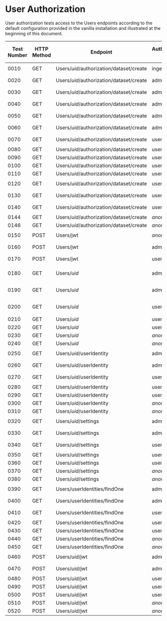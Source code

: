 # User Authorization

User authorization tests access to the Users endpoints according to the default configuration provided in the vanilla installation and illustrated at the beginning of this document.

| Test Number | HTTP Method | Endpoint | Authenticated User | User to be checked | Request Status | Results |
| ----- | ----- | ----- | ----- | ----- | ----- | ----- |
| 0010 | GET | Users/_uid_/authorization/dataset/create | ingestor | _herself_ | 200 | ```{authorization: true}``` |
| 0020 | GET | Users/_uid_/authorization/dataset/create | admin | _herself_ | 200 | ```{authorization: true}``` |
| 0030 | GET | Users/_uid_/authorization/dataset/create | admin | user1 | 200 | ```{authorization: true}``` |
| 0040 | GET | Users/_uid_/authorization/dataset/create | admin | user2 | 200 | ```{authorization: true}``` |
| 0050 | GET | Users/_uid_/authorization/dataset/create | admin | user3 | 200 | ```{authorization: true}``` |
| 0060 | GET | Users/_uid_/authorization/dataset/create | admin | user4 | 200 | ```{authorization: false}``` |
| 0070 | GET | Users/_uid_/authorization/dataset/create | user1 | _herself_ | 200 | ```{authorization: true}``` |
| 0080 | GET | Users/_uid_/authorization/dataset/create | user1 | admin | 403 | n/a |
| 0090 | GET | Users/_uid_/authorization/dataset/create | user1 | user2 | 403 | n/a |
| 0100 | GET | Users/_uid_/authorization/dataset/create | user1 | user3 | 403 | n/a |
| 0110 | GET | Users/_uid_/authorization/dataset/create | user1 | user4 | 403 | n/a |
| 0120 | GET | Users/_uid_/authorization/dataset/create | user2 | _herself_ | 200 | ```{authorization: true}``` |
| 0130 | GET | Users/_uid_/authorization/dataset/create | user3 | _herself_ | 200 | ```{authorization: true}``` |
| 0140 | GET | Users/_uid_/authorization/dataset/create | user4 | _herself_ | 200 | ```{authorization: false}``` |
| 0144 | GET | Users/_uid_/authorization/dataset/create | _anonymous_ | admin | 401 | n/a |
| 0146 | GET | Users/_uid_/authorization/dataset/create | _anonymous_ | user1 | 401 | n/a |
| 0150 | POST | Users/jwt | _anonymous_ | n/a | 201 | ```{jwt: <NEW_JWT>}``` |
| 0160 | POST | Users/jwt | admin | n/a | 201 | ```{jwt: <NEW_JWT>}``` |
| 0170 | POST | Users/jwt | user1 | n/a | 201 | ```{jwt: <NEW_JWT>}``` |
| 0180 | GET | Users/_uid_ | admin | _herself_ | 200 | ```Admin user model without password``` |
| 0190 | GET | Users/_uid_ | admin | user1 | 200 | ```User1 user model without password``` |
| 0200 | GET | Users/_uid_ | user1 | _herself_ | 200 | ```User1 user model without password``` |
| 0210 | GET | Users/_uid_ | user1 | admin | 403 | n/a |
| 0220 | GET | Users/_uid_ | user1 | user2 | 403 | n/a |
| 0230 | GET | Users/_uid_ | _anonymous_ | admin | 401 | n/a |
| 0240 | GET | Users/_uid_ | _anonymous_ | user1 | 401 | n/a |
| 0250 | GET | Users/_uid_/userIdentity | admin | _herself_ | 200 | ```Admin user identity model``` |
| 0260 | GET | Users/_uid_/userIdentity | admin | user1 | 200 | ```User1 user identity model``` |
| 0270 | GET | Users/_uid_/userIdentity | user1 | _herself_ | 200 | ```User1 user identity model``` |
| 0280 | GET | Users/_uid_/userIdentity | user1 | admin | 403 | n/a |
| 0290 | GET | Users/_uid_/userIdentity | user1 | user2 | 403 | n/a |
| 0300 | GET | Users/_uid_/userIdentity | _anonymous_ | admin | 401 | n/a |
| 0310 | GET | Users/_uid_/userIdentity | _anonymous_ | user1 | 401 | n/a |
| 0320 | GET | Users/_uid_/settings | admin | _herself_ | 200 | ```Admin user settings model``` |
| 0330 | GET | Users/_uid_/settings | admin | user1 | 200 | ```User1 user settings model``` |
| 0340 | GET | Users/_uid_/settings | user1 | _herself_ | 200 | ```User1 user settings model``` |
| 0350 | GET | Users/_uid_/settings | user1 | admin | 403 | n/a |
| 0360 | GET | Users/_uid_/settings | user1 | user2 | 403 | n/a |
| 0370 | GET | Users/_uid_/settings | _anonymous_ | admin | 401 | n/a |
| 0380 | GET | Users/_uid_/settings | _anonymous_ | user1 | 401 | n/a |
| 0390 | GET | Users/userIdentities/findOne | admin | _herself_ | 200 | ```Admin user identity model``` |
| 0400 | GET | Users/userIdentities/findOne | admin | user1 | 200 | ```User1 user identity model``` |
| 0410 | GET | Users/userIdentities/findOne | user1 | _herself_ | 200 | ```User1 user identity model``` |
| 0420 | GET | Users/userIdentities/findOne | user1 | admin | 403 | n/a |
| 0430 | GET | Users/userIdentities/findOne | user1 | user2 | 403 | n/a |
| 0440 | GET | Users/userIdentities/findOne | _anonymous_ | admin | 401 | n/a |
| 0450 | GET | Users/userIdentities/findOne | _anonymous_ | user1 | 401 | n/a |
| 0460 | POST | Users/_uid_/jwt | admin | _herself_ | 201 | ```{ "jwt" : "<JWT-TOKEN>"}``` |
| 0470 | POST | Users/_uid_/jwt | admin | user1 | 201 | ```{ "jwt" : "<JWT-TOKEN>"}``` |
| 0480 | POST | Users/_uid_/jwt | user1 | _herself_ | 403 | n/a |
| 0490 | POST | Users/_uid_/jwt | user1 | admin | 403 | n/a |
| 0500 | POST | Users/_uid_/jwt | user1 | user2 | 403 | n/a |
| 0510 | POST | Users/_uid_/jwt | _anonymous_ | admin | 401 | n/a |
| 0520 | POST | Users/_uid_/jwt | _anonymous_ | user1 | 401 | n/a |